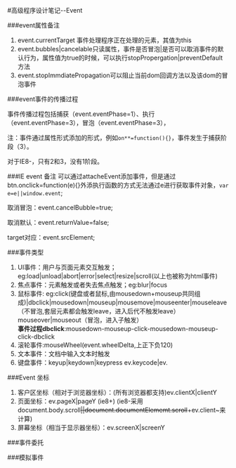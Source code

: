 #高级程序设计笔记--Event

###event属性备注
1. event.currentTarget 事件处理程序正在处理的元素，其值为this
2. event.bubbles|cancelable只读属性，事件是否冒泡|是否可以取消事件的默认行为，属性值为true的时候，可以执行stopPropergation|preventDefault方法
3. event.stopImmdiatePropagation可以阻止当前dom回调方法以及该dom的冒泡事件

###event事件的传播过程

事件传播过程包括捕获（event.eventPhase=1）、执行（event.eventPhase=3），冒泡（event.eventPhase=3），

注：事件通过属性形式添加的形式，例如`on**=function(){}`，事件发生于捕获阶段（3）。

对于IE8-，只有2和3，没有1阶段。

###IE event 备注
可以通过attacheEvent添加事件，但是通过btn.onclick=function(e){}外添执行函数的方式无法通过e进行获取事件对象，`var e=e||window.event`;

取消冒泡：event.cancelBubble=true;

取消默认：event.returnValue=false;

target对应：event.srcElement;


###事件类型
1. UI事件：用户与页面元素交互触发；eg:load|unload|abort|error|select|resize|scroll(以上也被称为html事件)
2. 焦点事件：元素触发或者失去焦点触发；eg:blur|focus
3. 鼠标事件: eg:click(键盘或者鼠标,由mousedown+mouseup共同组成)|dbclick|mousedown|mouseup|mousemove|mouseenter|mouseleave（不冒泡,套层元素都会触发leave，进入后代不触发leave）            mouseover|mouseout（冒泡，进入子触发）  
    **事件过程dbclick**:mousedown-mouseup-click-mousedown-mouseup-click-dbclick
4. 滚轮事件:mouseWheel(event.wheelDelta,上正下负120)
5. 文本事件：文档中输入文本时触发
6. 键盘事件：keyup|keydown|keypress ev.keycode|ev.



###Event 坐标
1. 客户区坐标（相对于浏览器坐标）：(所有浏览器都支持)ev.clientX|clientY
2. 页面坐标：ev.pageX|pageY (ie8+) (ie8-采用document.body.scroll~~||document.documentElememt.scroll~~+ev.client~来计算)
3. 屏幕坐标（相当于显示器坐标）：ev.screenX|screenY

###事件委托


###模拟事件